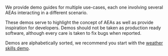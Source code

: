 We provide demo guides for multiple use-cases, each one involving several AEAs interacting in a different scenario.

These demos serve to highlight the concept of AEAs as well as provide inspiration for developers. Demos should not be taken as production ready software, although every care is taken to fix bugs when reported.

Demos are alphabetically sorted, we recommend you start with the <a href="../weather-skills">weather skills demo</a>.